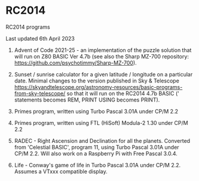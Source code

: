 # RC2014
RC2014 programs

Last updated 6th April 2023

1. Advent of Code 2021-25 - an implementation of the puzzle solution that will run on Z80 BASIC Ver 4.7b (see also the Sharp MZ-700 repository: https://github.com/psychotimmy/Sharp-MZ-700).

2. Sunset / sunrise calculator for a given latitude / longitude on a particular date. Minimal changes to the version published in Sky & Telescope https://skyandtelescope.org/astronomy-resources/basic-programs-from-sky-telescope/ so that it will run on the RC2014 4.7b BASIC (' statements becomes REM, PRINT USING becomes PRINT).

3. Primes program, written using Turbo Pascal 3.01A under CP/M 2.2

4. Primes program, written using FTL (HiSoft) Modula-2 1.30 under CP/M 2.2

5. RADEC - Right Ascension and Declination for all the planets. Converted from 'Celestial BASIC', program 11, using Turbo Pascal 3.01A under CP/M 2.2. Will also work on a Raspberry Pi with Free Pascal 3.0.4.

6. Life - Conway's game of life in Turbo Pascal 3.01A under CP/M 2.2. Assumes a VTxxx compatible display.
